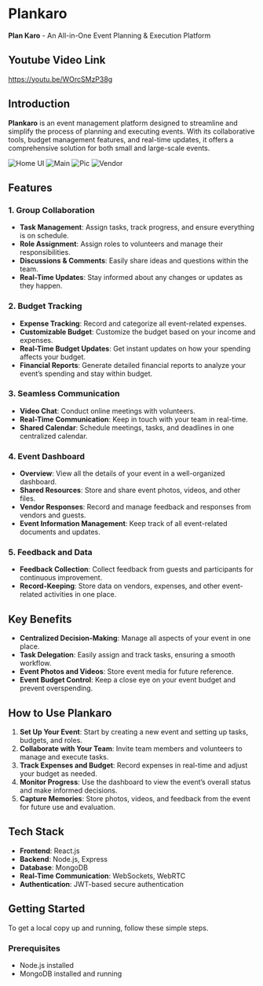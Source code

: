 # Plankaro

**Plan Karo** - An All-in-One Event Planning & Execution Platform
## Youtube Video Link
https://youtu.be/WOrcSMzP38g
## Introduction

**Plankaro** is an event management platform designed to streamline and simplify the process of planning and executing events. With its collaborative tools, budget management features, and real-time updates, it offers a comprehensive solution for both small and large-scale events.

![Home UI](https://res.cloudinary.com/dggd6cvzh/image/upload/v1727515789/Screenshot_2024-09-28_142345_wih4bi.png)
![Main](https://res.cloudinary.com/dggd6cvzh/image/upload/v1727515789/Screenshot_2024-09-28_142757_vuizis.png)
![Pic](https://res.cloudinary.com/dggd6cvzh/image/upload/v1727515789/Screenshot_2024-09-28_142838_x9vdo5.png)
![Vendor](https://res.cloudinary.com/dggd6cvzh/image/upload/v1727515789/Screenshot_2024-09-28_142847_ztctmb.png)


## Features

### 1. Group Collaboration
- **Task Management**: Assign tasks, track progress, and ensure everything is on schedule.
- **Role Assignment**: Assign roles to volunteers and manage their responsibilities.
- **Discussions & Comments**: Easily share ideas and questions within the team.
- **Real-Time Updates**: Stay informed about any changes or updates as they happen.

### 2. Budget Tracking
- **Expense Tracking**: Record and categorize all event-related expenses.
- **Customizable Budget**: Customize the budget based on your income and expenses.
- **Real-Time Budget Updates**: Get instant updates on how your spending affects your budget.
- **Financial Reports**: Generate detailed financial reports to analyze your event’s spending and stay within budget.

### 3. Seamless Communication
- **Video Chat**: Conduct online meetings with volunteers.
- **Real-Time Communication**: Keep in touch with your team in real-time.
- **Shared Calendar**: Schedule meetings, tasks, and deadlines in one centralized calendar.

### 4. Event Dashboard
- **Overview**: View all the details of your event in a well-organized dashboard.
- **Shared Resources**: Store and share event photos, videos, and other files.
- **Vendor Responses**: Record and manage feedback and responses from vendors and guests.
- **Event Information Management**: Keep track of all event-related documents and updates.

### 5. Feedback and Data
- **Feedback Collection**: Collect feedback from guests and participants for continuous improvement.
- **Record-Keeping**: Store data on vendors, expenses, and other event-related activities in one place.

## Key Benefits
- **Centralized Decision-Making**: Manage all aspects of your event in one place.
- **Task Delegation**: Easily assign and track tasks, ensuring a smooth workflow.
- **Event Photos and Videos**: Store event media for future reference.
- **Event Budget Control**: Keep a close eye on your event budget and prevent overspending.

## How to Use Plankaro
1. **Set Up Your Event**: Start by creating a new event and setting up tasks, budgets, and roles.
2. **Collaborate with Your Team**: Invite team members and volunteers to manage and execute tasks.
3. **Track Expenses and Budget**: Record expenses in real-time and adjust your budget as needed.
4. **Monitor Progress**: Use the dashboard to view the event’s overall status and make informed decisions.
5. **Capture Memories**: Store photos, videos, and feedback from the event for future use and evaluation.

## Tech Stack
- **Frontend**: React.js
- **Backend**: Node.js, Express
- **Database**: MongoDB
- **Real-Time Communication**: WebSockets, WebRTC
- **Authentication**: JWT-based secure authentication

## Getting Started

To get a local copy up and running, follow these simple steps.

### Prerequisites
- Node.js installed
- MongoDB installed and running




